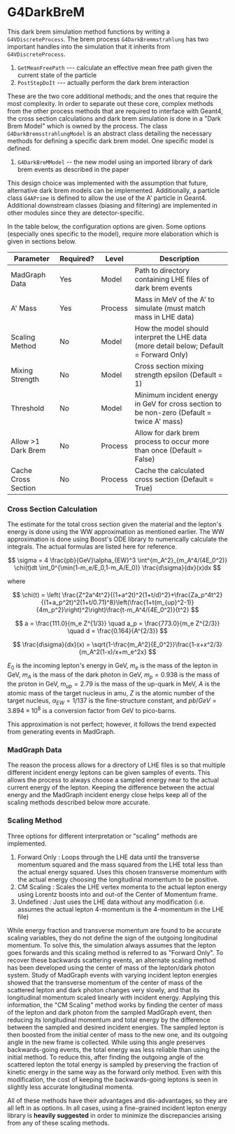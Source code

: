 # G4DarkBreM

This dark brem simulation method functions by writing a `G4VDiscreteProcess`.
The brem process `G4DarkBremmstrahlung` has two important handles into the simulation
that it inherits from `G4VDiscreteProcess`.

1. `GetMeanFreePath` --- calculate an effective mean free path given the current state of the particle
2. `PostStepDoIt` --- actually perform the dark brem interaction

These are the two core additional methods; and the ones that require the most complexity. 
In order to separate out these core, complex methods from the other process methods that are required to interface with Geant4, 
the cross section calculations and dark brem simulation is done in a "Dark Brem Model" which is owned by the process. 
The class `G4DarkBremsstrahlungModel` is an abstract class detailing the necessary methods for defining a specific dark brem model. 
One specific model is defined.

1. `G4DarkBreMModel` -- the new model using an imported library of dark brem events as described in the paper

This design choice was implemented with the assumption that future, alternative dark brem models can be implemented.
Additionally, a particle class `G4APrime` is defined to allow the use of the A' particle in Geant4.
Additional downstream classes (biasing and filtering) are implemented in other modules since they are detector-specific.

In the table below, the configuration options are given. Some options (especially ones specific to the model),
require more elaboration which is given in sections below.

Parameter           | Required? | Level   | Description
--------------------|-----------|---------|------------
MadGraph Data       | Yes       | Model   | Path to directory containing LHE files of dark brem events
A' Mass             | Yes       | Process | Mass in MeV of the A' to simulate (must match mass in LHE data)
Scaling Method      | No        | Model   | How the model should interpret the LHE data (more detail below; Default = Forward Only)
Mixing Strength     | No        | Model   | Cross section mixing strength epsilon (Default = 1)
Threshold           | No        | Model   | Minimum incident energy in GeV for cross section to be non-zero (Default = twice A' mass)
Allow >1 Dark Brem  | No        | Process | Allow for dark brem process to occur more than once (Default = False)
Cache Cross Section | No        | Process | Cache the calculated cross section (Default = True)

### Cross Section Calculation
The estimate for the total cross section given the material and the lepton's energy is done using the WW approximation as mentioned earlier. 
The WW approximation is done using Boost's ODE library to numerically calculate the integrals. The actual formulas are listed here for reference.

$$
\sigma = 4 \frac{pb}{GeV}\alpha_{EW}^3 \int^{m_A^2}_{m_A^4/(4E_0^2)} \chi(t)dt \int_0^{\min(1-m_e/E_0,1-m_A/E_0)} \frac{d\sigma}{dx}(x)dx
$$

where

$$
\chi(t) = \left( \frac{Z^2a^4t^2}{(1+a^2t)^2(1+t/d)^2}+\frac{Za_p^4t^2}{(1+a_p^2t)^2(1+t/0.71)^8}\left(\frac{1+t(m_{up}^2-1)}{4m_p^2}\right)^2\right)\frac{t-m_A^4/(4E_0^2)}{t^2}
$$

$$
a = \frac{111.0}{m_e Z^{1/3}}
\quad
a_p = \frac{773.0}{m_e Z^{2/3}}
\quad
d = \frac{0.164}{A^{2/3}}
$$

$$
\frac{d\sigma}{dx}(x) = \sqrt{1-\frac{m_A^2}{E_0^2}}\frac{1-x+x^2/3}{m_A^2(1-x)/x+m_e^2x}
$$

$E_0$ is the incoming lepton's energy in GeV, 
$m_e$ is the mass of the lepton in GeV, 
$m_A$ is the mass of the dark photon in GeV, 
$m_p = 0.938$ is the mass of the proton in GeV, 
$m_{up} = 2.79$ is the mass of the up-quark in MeV, 
$A$ is the atomic mass of the target nucleus in amu, 
$Z$ is the atomic number of the target nucleus, 
$\alpha_{EW} = 1/137$ is the fine-structure constant, 
and $pb/GeV = 3.894\times10^8$ is a conversion factor from GeV to pico-barns.

This approximation is not perfect; however, it follows the trend expected from generating events in MadGraph. 

### MadGraph Data
The reason the process allows for a directory of LHE files is so that multiple different incident energy leptons can be given samples of events. 
This allows the process to always choose a sampled energy near to the actual current energy of the lepton. 
Keeping the difference between the actual energy and the MadGraph incident energy close helps keep all of the scaling methods described below more accurate.

### Scaling Method
Three options for different interpretation or "scaling" methods are implemented.

1. Forward Only : Loops through the LHE data until the transverse momentum squared and the mass squared from the LHE total less than the actual energy squared. Uses this chosen transverse momentum with the actual energy choosing the longitudinal momentum to be positive.
2. CM Scaling : Scales the LHE vertex momenta to the actual lepton energy using Lorentz boosts into and out-of the Center of Momentum frame.
3. Undefined : Just uses the LHE data without any modification (i.e. assumes the actual lepton 4-momentum is the 4-momentum in the LHE file)

While energy fraction and transverse momentum are found to be accurate scaling variables, 
they do not define the sign of the outgoing longitudinal momentum. 
To solve this, the simulation always assumes that the lepton goes forwards and this scaling method is referred to as "Forward Only". 
To recover these backwards scattering events, an alternate scaling method has been developed using the center of mass of the lepton/dark photon system. 
Study of MadGraph events with varying incident lepton energies showed that the transverse momentum of the center of mass of the scattered lepton and 
dark photon changes very slowly, and that its longitudinal momentum scaled linearly with incident energy. 
Applying this information, the "CM Scaling" method works by finding the center of mass of the lepton and dark photon from the sampled MadGraph event, 
then reducing its longitudinal momentum and total energy by the difference between the sampled and desired incident energies. 
The sampled lepton is then boosted from the initial center of mass to the new one, and its outgoing angle in the new frame is collected. 
While using this angle preserves backwards-going events, the total energy was less reliable than using the initial method. 
To reduce this, after finding the outgoing angle of the scattered lepton the total energy is sampled by preserving the fraction of kinetic energy 
in the same way as the forward only method. Even with this modification, 
the cost of keeping the backwards-going leptons is seen in slightly less accurate longitudinal momenta.

All of these methods have their advantages and dis-advantages, so they are all left in as options. 
In all cases, using a fine-grained incident lepton energy library is **heavily suggested** in order to minimize the discrepancies arising from any of these scaling methods.
